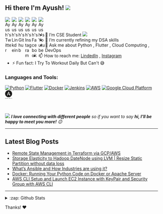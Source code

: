 ## Hi there I'm Ayush! <img src="https://media.giphy.com/media/hvRJCLFzcasrR4ia7z/giphy.gif" width="25px">

<!--
**cybergodayush/cybergodayush** is a ✨ _special_ ✨ repository because its `README.md` (this file) appears on your GitHub profile.
-->
<a href="https://twitter.com/cybergodayush">
  <img align="left" alt="Ayush's Twitter" width="22px" src="https://cdn.jsdelivr.net/npm/simple-icons@v3/icons/twitter.svg" />
</a>
<a href="https://linkedin.com/in/ayushhsinghh">
  <img align="left" alt="Ayush's Linkdein" width="22px" src="https://cdn.jsdelivr.net/npm/simple-icons@v3/icons/linkedin.svg" />
</a>
<a href="https://github.com/cybergodayush">
  <img align="left" alt="Ayush's Github" width="22px" src="https://cdn.jsdelivr.net/npm/simple-icons@v3/icons/github.svg" />
</a>
<a href="https://instagram.com/cybergodayush">
  <img align="left" alt="Ayush's Instagram" width="22px" src="https://cdn.jsdelivr.net/npm/simple-icons@v3/icons/instagram.svg" />
</a>
<a href="https://www.facebook.com/hackercybergod">
  <img align="left" alt="Ayush's Facebook" width="22px" src="https://cdn.jsdelivr.net/npm/simple-icons@v3/icons/facebook.svg" />
</a>
<a href="https://www.youtube.com/cybergodtricks">
  <img align="left" alt="Ayush's Youtube" width="22px" src="https://cdn.jsdelivr.net/npm/simple-icons@v3/icons/youtube.svg" />
</a>
<br/>
<br/>

- 🔭 I’m CSE Student <img src="https://media.giphy.com/media/WUlplcMpOCEmTGBtBW/giphy.gif" width="30">
- 🌱 I’m currently refining my DSA skills 
- 💬 Ask me about Python , Flutter , Cloud Computing , DevOps
- 📫 How to reach me: [LindedIn](https://linkedin.com/in/cybergodayush) , [Instagram](https://instagram.com/cybergodayush)
- ⚡ Fun fact: I Try To Workout Daily But Can't 😅

### Languages and Tools: 

<a href="#"><img width="22px" title="Python" src="https://raw.githubusercontent.com/cybergodayush/cybergodayush/master/.github/Python.svg" /></a> 
<a href="#"><img width="22px" title="Flutter" src="https://raw.githubusercontent.com/cybergodayush/cybergodayush/master/.github/Flutter.svg" /></a> 
<a href="#"><img width="22px" title="Docker" src="https://raw.githubusercontent.com/cybergodayush/cybergodayush/master/.github/Docker.svg" /></a> 
<a href="#"><img width="22px" title="Jenkins" src="https://raw.githubusercontent.com/cybergodayush/cybergodayush/master/.github/jenkins.png" /></a> 
<a href="#"><img width="22px" title="AWS" src="https://raw.githubusercontent.com/cybergodayush/cybergodayush/master/.github/AWS.svg" /></a> 
<a href="#"><img width="23px" title="Google Cloud Platform" src="https://raw.githubusercontent.com/cybergodayush/cybergodayush/master/.github/GCP.svg" /></a>
<a href="#"><img width="23px" title="Ansible" src="https://raw.githubusercontent.com/ayushhsinghh/ayushhsinghh/master/.github/Ansible_logo.svg" /></a>

<br/>

<img src="https://media.giphy.com/media/LnQjpWaON8nhr21vNW/giphy.gif" width="60"> <em><b>I love connecting with different people</b> so if you want to say <b>hi, I'll be happy to meet you more!</b> 😊</em>

---

##  Latest Blog Posts
<!-- BLOG-POST-LIST:START -->
- [Remote State Management in Terraform via GCP/AWS](https://ayushhsinghh.medium.com/remote-state-management-in-terraform-via-gcp-aws-de7cb8466b?source=rss-6e0b71269eb4------2)
- [Storage Elasticity to Hadoop DateNode using LVM | Resize Static Partition without data loss](https://ayushhsinghh.medium.com/storage-elasticity-to-hadoop-datenode-using-lvm-resize-static-partition-without-data-loss-b161e9b3a611?source=rss-6e0b71269eb4------2)
- [What’s Ansible and How Industries are using it?](https://ayushhsinghh.medium.com/whats-ansible-and-how-industries-are-using-it-c10c0079bec?source=rss-6e0b71269eb4------2)
- [Docker: Running Your Python Code on Docker or Apache Server](https://ayushhsinghh.medium.com/docker-running-your-python-code-on-docker-or-apache-server-1293215b0107?source=rss-6e0b71269eb4------2)
- [AWS CLI Setup and Launch EC2 Instance with KeyPair and Security Group with AWS CLI](https://ayushhsinghh.medium.com/aws-cli-setup-and-launch-ec2-instance-with-keypair-and-security-group-with-aws-cli-6cbeb83bf0d6?source=rss-6e0b71269eb4------2)
<!-- BLOG-POST-LIST:END -->

---
<!---
<details>
  <summary>:zap: Recent Github Activity</summary>
  
<!--START_SECTION:activity-->

<!--END_SECTION:activity-->
<!--</details>-->





<details>
  <summary>:zap: Github Stats</summary>

 [![Anurag's github stats](https://github-readme-stats.vercel.app/api?username=ayushhsinghh&show_icons=true)](https://github.com/anuraghazra/github-readme-stats)

</details>

Thanks! ❤️
